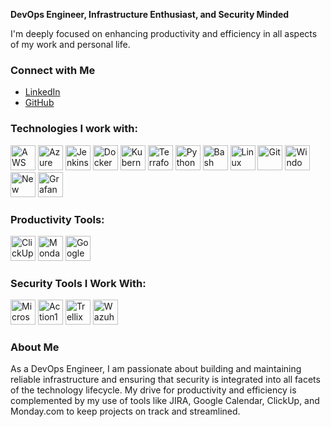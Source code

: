 **DevOps Engineer, Infrastructure Enthusiast, and Security Minded**

I'm deeply focused on enhancing productivity and efficiency in all aspects of my work and personal life.

### Connect with Me
- [LinkedIn](https://www.linkedin.com/in/edenporat)
- [GitHub](https://github.com/nx1x)

### Technologies I work with:
<img src="https://img.icons8.com/color/48/000000/amazon-web-services.png" alt="AWS" width="40" height="40"/> <img src="https://img.icons8.com/color/48/000000/azure-1.png" alt="Azure" width="40" height="40"/> <img src="https://img.icons8.com/color/48/000000/jenkins.png" alt="Jenkins" width="40" height="40"/> <img src="https://img.icons8.com/color/48/000000/docker.png" alt="Docker" width="40" height="40"/> <img src="https://img.icons8.com/color/48/000000/kubernetes.png" alt="Kubernetes" width="40" height="40"/> <img src="https://img.icons8.com/color/48/000000/terraform.png" alt="Terraform" width="40" height="40"/> <img src="https://img.icons8.com/color/48/000000/python.png" alt="Python" width="40" height="40"/> <img src="https://img.icons8.com/color/48/000000/bash.png" alt="Bash" width="40" height="40"/> <img src="https://img.icons8.com/color/48/000000/linux.png" alt="Linux" width="40" height="40"/> <img src="https://img.icons8.com/color/48/000000/git.png" alt="Git" width="40" height="40"/> <img src="https://img.icons8.com/color/48/000000/windows-logo.png" alt="Windows Server" width="40" height="40"/> <img src="https://upload.wikimedia.org/wikipedia/commons/9/91/New_Relic_logo.svg" alt="New Relic" width="40" height="40"/> <img src="https://img.icons8.com/color/48/000000/grafana.png" alt="Grafana" width="40" height="40"/>

### Productivity Tools:
<img src="https://seeklogo.com/images/C/clickup-symbol-logo-BB24230BBB-seeklogo.com.png" alt="ClickUp" width="40" height="40"/> <img src="https://seeklogo.com/images/M/monday-logo-918DBDD43D-seeklogo.com.png" alt="Monday.com" width="40" height="40"/> <img src="https://seeklogo.com/images/G/google-calendar-logo-62D91A21F7-seeklogo.com.png" alt="Google Calendar" width="40" height="40"/>

### Security Tools I Work With:
<img src="https://icons8.com/icon/YztviYmQLfhl/windows-defender" alt="Microsoft Defender Tools" width="40" height="40"/> <img src="https://cdn.worldvectorlogo.com/logos/action1.svg" alt="Action1 Software" width="40" height="40"/> <img src="https://upload.wikimedia.org/wikipedia/commons/c/cb/Trellix_Wordmark.svg" alt="Trellix" width="40" height="40"/> <img src="https://cdn.worldvectorlogo.com/logos/wazuh.svg" alt="Wazuh" width="40" height="40"/>

### About Me
As a DevOps Engineer, I am passionate about building and maintaining reliable infrastructure and ensuring that security is integrated into all facets of the technology lifecycle. My drive for productivity and efficiency is complemented by my use of tools like JIRA, Google Calendar, ClickUp, and Monday.com to keep projects on track and streamlined.
